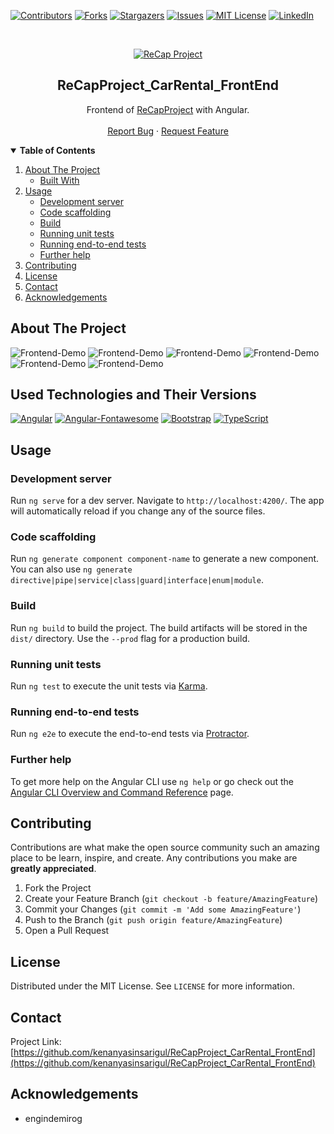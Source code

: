 [![Contributors][contributors-shield]][contributors-url]
[![Forks][forks-shield]][forks-url]
[![Stargazers][stars-shield]][stars-url]
[![Issues][issues-shield]][issues-url]
[![MIT License][license-shield]][license-url]
[![LinkedIn][linkedin-shield]][linkedin-url]

<br />
<p align="center">
  <a href="https://github.com/kenanyasinsarigul/ReCapProject_CarRental_FrontEnd">
    <img src="https://user-images.githubusercontent.com/51781007/113292546-54adf580-92fd-11eb-8944-b23a33b570cf.png" alt="ReCap Project">
  </a>
  <h2 align="center">ReCapProject_CarRental_FrontEnd</h2>
  <p align="center">
    Frontend of <a href="https://github.com/kenanyasinsarigul/ReCapProject_CarRental_FrontEnd">ReCapProject</a> with Angular.
    <br />
    <br />
    <a href="https://github.com/kenanyasinsarigul/ReCapProject_CarRental_FrontEnd/issues">Report Bug</a>
    ·
    <a href="https://github.com/kenanyasinsarigul/ReCapProject_CarRental_FrontEnd/issues">Request Feature</a>
  </p>
</p>

<details open="open">
  <summary><strong>Table of Contents</strong></summary>
  <ol>
    <li>
      <a href="#about-the-project">About The Project</a>
      <ul>
        <li><a href="#built-with">Built With</a></li>
      </ul>
    </li>
    <li>
    <a href="#usage">Usage</a>
    <ul>
        <li><a href="#development-server">Development server</a></li> 
        <li><a href="#code-scaffolding">Code scaffolding</a></li>
        <li><a href="#build">Build</a></li>
        <li><a href="#running-unit-tests">Running unit tests</a></li>
        <li><a href="#running-end-to-end-tests">Running end-to-end tests</a></li>
        <li><a href="#further-help">Further help</a></li>
      </ul>
    </li>
    <li><a href="#contributing">Contributing</a></li>
    <li><a href="#license">License</a></li>
    <li><a href="#contact">Contact</a></li>
    <li><a href="#acknowledgements">Acknowledgements</a></li>
  </ol>
</details>

## About The Project
![Frontend-Demo](https://user-images.githubusercontent.com/51781007/113291338-8f169300-92fb-11eb-8a95-47bec1c2fa1f.png)
![Frontend-Demo](https://user-images.githubusercontent.com/51781007/113291381-9e95dc00-92fb-11eb-9b64-576b9ad604b7.png)
![Frontend-Demo](https://user-images.githubusercontent.com/51781007/113291402-a81f4400-92fb-11eb-959b-7f2900623b43.png)
![Frontend-Demo](https://user-images.githubusercontent.com/51781007/113291429-b1101580-92fb-11eb-80b5-c26945b0a9b8.png)
![Frontend-Demo](https://user-images.githubusercontent.com/51781007/113291464-bbcaaa80-92fb-11eb-9b72-09ff07368d2b.png)
![Frontend-Demo](https://user-images.githubusercontent.com/51781007/113291489-c71dd600-92fb-11eb-975f-9ab1596e37f7.png)

## Used Technologies and Their Versions
[![Angular](https://img.shields.io/badge/Angular-v11.2.3-red?style=for-the-badge&logo=angular)](https://angular.io)
[![Angular-Fontawesome](https://img.shields.io/badge/Angular%20Fontawesome-0.8.2-red?style=for-the-badge&logo=angular)](https://github.com/FortAwesome/angular-fontawesome)
[![Bootstrap](https://img.shields.io/badge/Bootstrap-v5.0.0--beta2-blueviolet?style=for-the-badge&logo=bootstrap&logoColor=white)](https://getbootstrap.com)
[![TypeScript](https://img.shields.io/badge/Typescript-blue?style=for-the-badge&logo=typescript&logoColor=white)](https://www.typescriptlang.org)

## Usage

### Development server

Run `ng serve` for a dev server. Navigate to `http://localhost:4200/`. The app will automatically reload if you change any of the source files.

### Code scaffolding

Run `ng generate component component-name` to generate a new component. You can also use `ng generate directive|pipe|service|class|guard|interface|enum|module`.

### Build

Run `ng build` to build the project. The build artifacts will be stored in the `dist/` directory. Use the `--prod` flag for a production build.

### Running unit tests

Run `ng test` to execute the unit tests via [Karma](https://karma-runner.github.io).

### Running end-to-end tests

Run `ng e2e` to execute the end-to-end tests via [Protractor](http://www.protractortest.org/).

### Further help

To get more help on the Angular CLI use `ng help` or go check out the [Angular CLI Overview and Command Reference](https://angular.io/cli) page.

## Contributing

Contributions are what make the open source community such an amazing place to be learn, inspire, and create. Any contributions you make are **greatly appreciated**.

1. Fork the Project
2. Create your Feature Branch (`git checkout -b feature/AmazingFeature`)
3. Commit your Changes (`git commit -m 'Add some AmazingFeature'`)
4. Push to the Branch (`git push origin feature/AmazingFeature`)
5. Open a Pull Request

## License

Distributed under the MIT License. See `LICENSE` for more information.

## Contact

Project Link: [https://github.com/kenanyasinsarigul/ReCapProject_CarRental_FrontEnd](https://github.com/kenanyasinsarigul/ReCapProject_CarRental_FrontEnd)

## Acknowledgements

- engindemirog

[contributors-shield]: https://img.shields.io/github/contributors/kenanyasinsarigul/ReCapProject_CarRental_FrontEnd.svg?style=for-the-badge
[contributors-url]: https://github.com/kenanyasinsarigul/ReCapProject_CarRental_FrontEnd/graphs/contributors
[forks-shield]: https://img.shields.io/github/forks/kenanyasinsarigul/ReCapProject_CarRental_FrontEnd.svg?style=for-the-badge
[forks-url]: https://github.com/kenanyasinsarigul/ReCapProject_CarRental_FrontEnd/network/members
[stars-shield]: https://img.shields.io/github/stars/kenanyasinsarigul/ReCapProject_CarRental_FrontEnd.svg?style=for-the-badge
[stars-url]: https://github.com/kenanyasinsarigul/ReCapProject_CarRental_FrontEnd/stargazers
[issues-shield]: https://img.shields.io/github/issues/kenanyasinsarigul/ReCapProject_CarRental_FrontEnd.svg?style=for-the-badge
[issues-url]: https://github.com/kenanyasinsarigul/ReCapProject_CarRental_FrontEnd/issues
[license-shield]: https://img.shields.io/github/license/kenanyasinsarigul/ReCapProject_CarRental_FrontEnd.svg?style=for-the-badge
[license-url]: https://github.com/kenanyasinsarigul/ReCapProject_CarRental_FrontEnd/blob/master/LICENSE.txt
[linkedin-shield]: https://img.shields.io/badge/-LinkedIn-black.svg?style=for-the-badge&logo=linkedin&colorB=555
[linkedin-url]: https://www.linkedin.com/in/kenan-yasin-sar%C4%B1g%C3%BCl-155379188/
